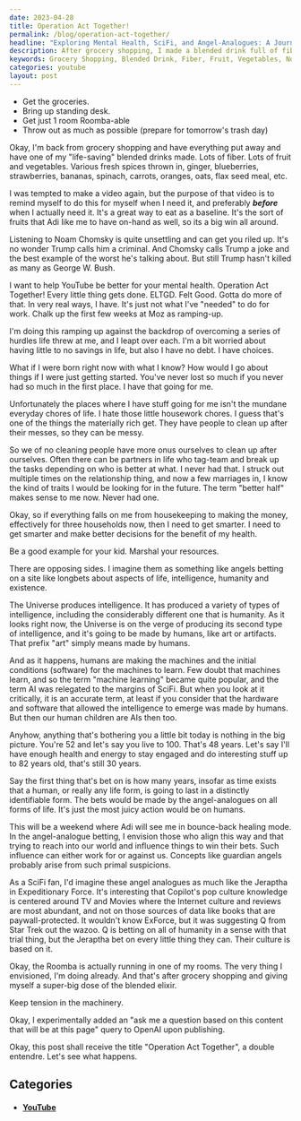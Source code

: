 ```yaml
---
date: 2023-04-28
title: Operation Act Together!
permalink: /blog/operation-act-together/
headline: "Exploring Mental Health, SciFi, and Angel-Analogues: A Journey of Self-Reflection and Bounce-Back Healing"
description: After grocery shopping, I made a blended drink full of fiber, fruit, and vegetables. I'm listening to Noam Chomsky and thinking about how I would go about life if I was just starting out. I'm imagining angel-analogues making bets on all forms of life, and I'm running a Roomba in one of my rooms. Read my story at {url} to learn more.
keywords: Grocery Shopping, Blended Drink, Fiber, Fruit, Vegetables, Noam Chomsky, Trump, YouTube, Mental Health, Starting Out, Angel-Analogues, Bets, Life, Humans, Bounce-Back Healing, SciFi, Jeraptha, Expeditionary Force, Roomba, Open Query
categories: youtube
layout: post
---
```


- Get the groceries.
- Bring up standing desk.
- Get just 1 room Roomba-able
- Throw out as much as possible (prepare for tomorrow's trash day)

Okay, I'm back from grocery shopping and have everything put away and have one
of my "life-saving" blended drinks made. Lots of fiber. Lots of fruit and
vegetables. Various fresh spices thrown in, ginger, blueberries, strawberries,
bananas, spinach, carrots, oranges, oats, flax seed meal, etc.

I was tempted to make a video again, but the purpose of that video is to remind
myself to do this for myself when I need it, and preferably ***before*** when I
actually need it. It's a great way to eat as a baseline. It's the sort of
fruits that Adi like me to have on-hand as well, so its a big win all around.

Listening to Noam Chomsky is quite unsettling and can get you riled up. It's no
wonder Trump calls him a criminal. And Chomsky calls Trump a joke and the best
example of the worst he's talking about. But still Trump hasn't killed as many
as George W. Bush.

I want to help YouTube be better for your mental health. Operation Act
Together! Every little thing gets done. ELTGD. Felt Good. Gotta do more of
that. In very real ways, I have. It's just not what I've "needed" to do for
work. Chalk up the first few weeks at Moz as ramping-up.

I'm doing this ramping up against the backdrop of overcoming a series of
hurdles life threw at me, and I leapt over each. I'm a bit worried about having
little to no savings in life, but also I have no debt. I have choices.

What if I were born right now with what I know? How would I go about things if
I were just getting started. You've never lost so much if you never had so much
in the first place. I have that going for me.

Unfortunately the places where I have stuff going for me isn't the mundane
everyday chores of life. I hate those little housework chores. I guess that's
one of the things the materially rich get. They have people to clean up after
their messes, so they can be messy.

So we of no cleaning people have more onus ourselves to clean up after
ourselves. Often there can be partners in life who tag-team and break up the
tasks depending on who is better at what. I never had that. I struck out
multiple times on the relationship thing, and now a few marriages in, I know
the kind of traits I would be looking for in the future. The term "better half"
makes sense to me now. Never had one.

Okay, so if everything falls on me from housekeeping to making the money,
effectively for three households now, then I need to get smarter. I need to get
smarter and make better decisions for the benefit of my health.

Be a good example for your kid. Marshal your resources.

There are opposing sides. I imagine them as something like angels betting on a
site like longbets about aspects of life, intelligence, humanity and existence. 

The Universe produces intelligence. It has produced a variety of types of
intelligence, including the considerably different one that is humanity. As it
looks right now, the Universe is on the verge of producing its second type of
intelligence, and it's going to be made by humans, like art or artifacts. That
prefix "art" simply means made by humans.

And as it happens, humans are making the machines and the initial conditions
(software) for the machines to learn. Few doubt that machines learn, and so the
term "machine learning" became quite popular, and the term AI was relegated to
the margins of SciFi. But when you look at it critically, it is an accurate
term, at least if you consider that the hardware and software that allowed the
intelligence to emerge was made by humans. But then our human children are AIs
then too.

Anyhow, anything that's bothering you a little bit today is nothing in the big
picture. You're 52 and let's say you live to 100. That's 48 years. Let's say
I'll have enough health and energy to stay engaged and do interesting stuff up
to 82 years old, that's still 30 years.

Say the first thing that's bet on is how many years, insofar as time exists
that a human, or really any life form, is going to last in a distinctly
identifiable form. The bets would be made by the angel-analogues on all forms
of life. It's just the most juicy action would be on humans.

This will be a weekend where Adi will see me in bounce-back healing mode. In
the angel-analogue betting, I envision those who align this way and that trying
to reach into our world and influence things to win their bets. Such influence
can either work for or against us. Concepts like guardian angels probably arise
from such primal suspicions.

As a SciFi fan, I'd imagine these angel analogues as much like the Jeraptha in
Expeditionary Force. It's interesting that Copilot's pop culture knowledge is
centered around TV and Movies where the Internet culture and reviews are most
abundant, and not on those sources of data like books that are
paywall-protected. It wouldn't know ExForce, but it was suggesting Q from Star
Trek out the wazoo. Q is betting on all of humanity in a sense with that trial
thing, but the Jeraptha bet on every little thing they can. Their culture is
based on it. 

Okay, the Roomba is actually running in one of my rooms. The very thing I
envisioned, I'm doing already. And that's after grocery shopping and giving
myself a super-big dose of the blended elixir.

Keep tension in the machinery.

Okay, I experimentally added an "ask me a question based on this content that
will be at this page" query to OpenAI upon publishing.

Okay, this post shall receive the title "Operation Act Together", a double
entendre. Let's see what happens.


## Categories

<ul>
<li><h4><a href='/youtube/'>YouTube</a></h4></li></ul>